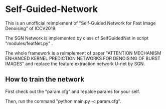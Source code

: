 # Self-Guided-Network
This is an unofficial reimplement of "Self-Guided Network for Fast Image Denoising" of ICCV2019.

The SGN Network is implemented by class of SelfGuidedNet in script "modules/featNet.py" .

The whole framework is a reimplement of paper "ATTENTION MECHANISM ENHANCED KERNEL PREDICTION NETWORKS FOR DENOISING OF BURST IMAGES" and replace the feature extraction network U-net by SGN.

## How to train the network
First check out the "param.cfg" and repalce params for your self.

Then, run the command "python main.py -c param.cfg".
